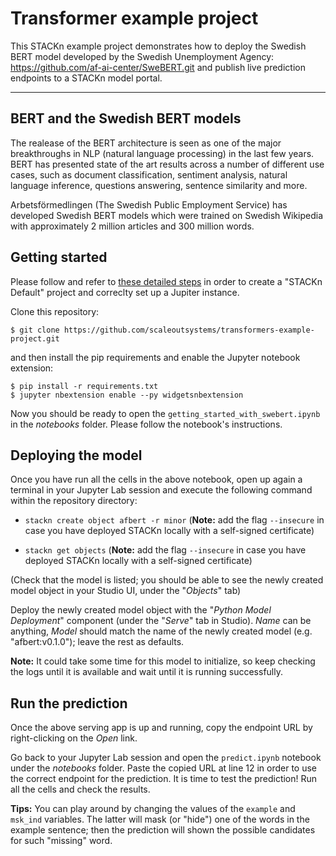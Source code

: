 # Transformer example project

This STACKn example project demonstrates how to deploy the Swedish BERT model developed by the Swedish Unemployment Agency: https://github.com/af-ai-center/SweBERT.git and publish live prediction endpoints to a STACKn model portal.

***

## BERT and the Swedish BERT models


The realease of the BERT architecture is seen as one of the major breakthroughs in NLP (natural language processing) in the last few years. BERT has presented state of the art results across a number of different use cases, such as document classification, sentiment analysis, natural language inference, questions answering, sentence similarity and more.

Arbetsförmedlingen (The Swedish Public Employment Service) has developed Swedish BERT models which were trained on Swedish Wikipedia with approximately 2 million articles and 300 million words.

## Getting started

Please follow and refer to [these detailed steps](https://github.com/scaleoutsystems/examples/tree/main/tutorials/studio/quickstart#transformers-example-project) in order to create a "STACKn Default" project and correclty set up a Jupiter instance.

Clone this repository:

    $ git clone https://github.com/scaleoutsystems/transformers-example-project.git

and then install the pip requirements and enable the Jupyter notebook extension:
    
    $ pip install -r requirements.txt
    $ jupyter nbextension enable --py widgetsnbextension
    
Now you should be ready to open the `getting_started_with_swebert.ipynb` in the _notebooks_ folder. Please follow the notebook's instructions.

## Deploying the model

Once you have run all the cells in the above notebook, open up again a terminal in your Jupyter Lab session and execute the following command within the repository directory:

- `stackn create object afbert -r minor` (**Note:** add the flag `--insecure` in case you have deployed STACKn locally with a self-signed certificate)

- `stackn get objects` (**Note:** add the flag `--insecure` in case you have deployed STACKn locally with a self-signed certificate)

(Check that the model is listed; you should be able to see the newly created model object in your Studio UI, under the "_Objects_" tab)

Deploy the newly created model object with the "_Python Model Deployment_" component (under the "_Serve_" tab in Studio). _Name_ can be anything, _Model_ should match the name of the newly created model (e.g. "afbert:v0.1.0"); leave the rest as defaults.

**Note:** It could take some time for this model to initialize, so keep checking the logs until it is available and wait until it is running successfully.

## Run the prediction

Once the above serving app is up and running, copy the endpoint URL by right-clicking on the _Open_ link.

Go back to your Jupyter Lab session and open the `predict.ipynb` notebook under the _notebooks_ folder. Paste the copied URL at line 12 in order to use the correct endpoint for the prediction. It is time to test the prediction! Run all the cells and check the results.

**Tips:** You can play around by changing the values of the `example` and `msk_ind` variables. The latter will mask (or "hide") one of the words in the example sentence; then the prediction will shown the possible candidates for such "missing" word.
